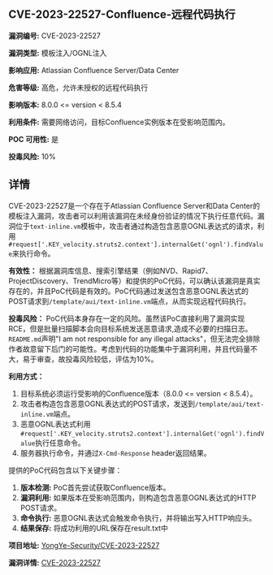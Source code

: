 ## CVE-2023-22527-Confluence-远程代码执行

**漏洞编号:** CVE-2023-22527

**漏洞类型:** 模板注入/OGNL注入

**影响应用:** Atlassian Confluence Server/Data Center

**危害等级:** 高危，允许未授权的远程代码执行

**影响版本:** 8.0.0 <= version < 8.5.4

**利用条件:** 需要网络访问，目标Confluence实例版本在受影响范围内。

**POC 可用性:** 是

**投毒风险:** 10%

## 详情

CVE-2023-22527是一个存在于Atlassian Confluence Server和Data Center的模板注入漏洞，攻击者可以利用该漏洞在未经身份验证的情况下执行任意代码。漏洞位于`text-inline.vm`模板中，攻击者通过构造包含恶意OGNL表达式的请求，利用`#request['.KEY_velocity.struts2.context'].internalGet('ognl').findValue`来执行命令。  

**有效性：**
根据漏洞库信息、搜索引擎结果（例如NVD、Rapid7、ProjectDiscovery、TrendMicro等）和提供的PoC代码，可以确认该漏洞是真实存在的，并且PoC代码是有效的。PoC代码通过发送包含恶意OGNL表达式的POST请求到`/template/aui/text-inline.vm`端点，从而实现远程代码执行。

**投毒风险：**
PoC代码本身存在一定的风险。虽然该PoC直接利用了漏洞实现RCE，但是批量扫描脚本会向目标系统发送恶意请求,造成不必要的扫描日志。`README.md`声明"I am not responsible for any illegal attacks"，但无法完全排除作者故意留下后门的可能性。考虑到代码的功能集中于漏洞利用，并且代码量不大，易于审查，故投毒风险较低，评估为10%。

**利用方式：**
1.  目标系统必须运行受影响的Confluence版本（8.0.0 <= version < 8.5.4）。
2.  攻击者构造包含恶意OGNL表达式的POST请求，发送到`/template/aui/text-inline.vm`端点。
3.  恶意OGNL表达式利用`#request['.KEY_velocity.struts2.context'].internalGet('ognl').findValue`执行任意命令。
4.  服务器执行命令，并通过`X-Cmd-Response` header返回结果。

提供的PoC代码包含以下关键步骤：
1.  **版本检测:**  PoC首先尝试获取Confluence版本。
2.  **漏洞利用:** 如果版本在受影响范围内，则构造包含恶意OGNL表达式的HTTP POST请求。
3.  **命令执行:**  恶意OGNL表达式会触发命令执行，并将输出写入HTTP响应头。
4. **结果保存:** 将成功利用的URL保存在result.txt中

**项目地址:** [YongYe-Security/CVE-2023-22527](https://github.com/YongYe-Security/CVE-2023-22527)

**漏洞详情:** [CVE-2023-22527](https://nvd.nist.gov/vuln/detail/CVE-2023-22527)